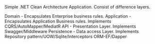 Simple .NET Clean Architecture Application. Consist of difference layers.

Domain - Encapsulates Enterprise business rules.
Application - Encapsulates Application Business rules. Implements CQRS/AutoMapper/MediatR
API - Presentation Layer. Implements Swagger/Middleware
Persistence - Data access Layer. Implements Repository pattern/UOW/Sqlite/Interceptors ORM-EF/Dapper
